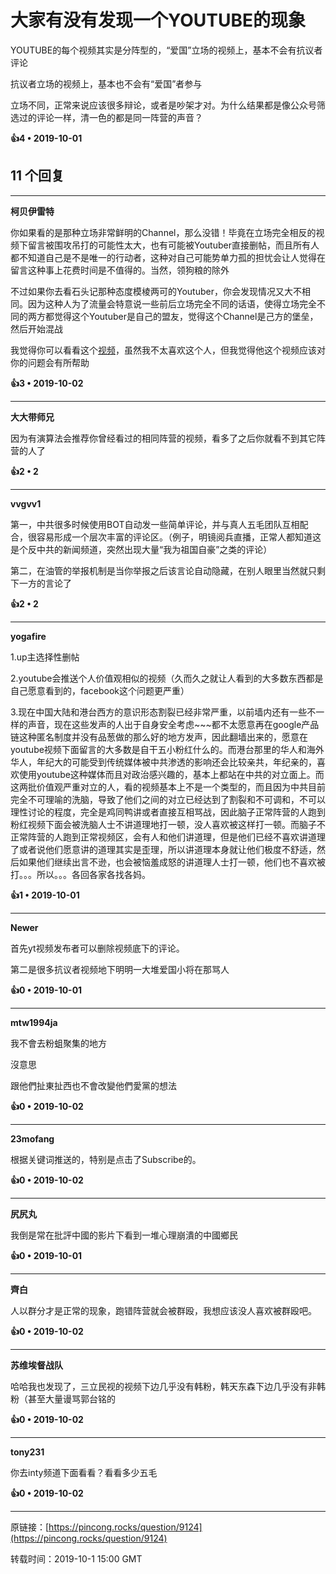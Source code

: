 # 大家有没有发现一个YOUTUBE的现象 

YOUTUBE的每个视频其实是分阵型的，“爱国”立场的视频上，基本不会有抗议者评论

抗议者立场的视频上，基本也不会有“爱国”者参与

立场不同，正常来说应该很多辩论，或者是吵架才对。为什么结果都是像公众号筛选过的评论一样，清一色的都是同一阵营的声音？ 

**👍4 • 2019-10-01**

## 11 个回复

---
**柯贝伊雷特**

你如果看的是那种立场非常鲜明的Channel，那么没错！毕竟在立场完全相反的视频下留言被围攻吊打的可能性太大，也有可能被Youtuber直接删帖，而且所有人都不知道自己是不是唯一的行动者，这种对自己可能势单力孤的担忧会让人觉得在留言这种事上花费时间是不值得的。当然，领狗粮的除外

不过如果你去看石头记那种态度模棱两可的Youtuber，你会发现情况又大不相同。因为这种人为了流量会特意说一些前后立场完全不同的话语，使得立场完全不同的两方都觉得这个Youtuber是自己的盟友，觉得这个Channel是己方的堡垒，然后开始混战

我觉得你可以看看这个[视频](https://www.youtube.com/watch?v=gCYNup62Kc4)，虽然我不太喜欢这个人，但我觉得他这个视频应该对你的问题会有所帮助 

**👍3 • 2019-10-02**

---
**大大带师兄**

因为有演算法会推荐你曾经看过的相同阵营的视频，看多了之后你就看不到其它阵营的人了 

**👍2 • 2**

---
**vvgvv1**

第一，中共很多时候使用BOT自动发一些简单评论，并与真人五毛团队互相配合，很容易形成一个层次丰富的评论区。（例子，明镜阅兵直播，正常人都知道这是个反中共的新闻频道，突然出现大量“我为祖国自豪”之类的评论）

第二，在油管的举报机制是当你举报之后该言论自动隐藏，在别人眼里当然就只剩下一方的言论了 

**👍2 • 2**

---
**yogafire**

1.up主选择性删帖

2.youtube会推送个人价值观相似的视频（久而久之就让人看到的大多数东西都是自己愿意看到的，facebook这个问题更严重）

3.现在中国大陆和港台西方的意识形态割裂已经非常严重，以前墙内还有一些不一样的声音，现在这些发声的人出于自身安全考虑~~~都不太愿意再在google产品链这种匿名制度并没有品葱做的那么好的地方发声，因此翻墙出来的，愿意在youtube视频下面留言的大多数是自干五小粉红什么的。而港台那里的华人和海外华人，年纪大的可能受到传统媒体被中共渗透的影响还会比较亲共，年纪亲的，喜欢使用youtube这种媒体而且对政治感兴趣的，基本上都站在中共的对立面上。而这两批价值观严重对立的人，看的视频基本上不是一个类型的，而且因为中共目前完全不可理喻的洗脑，导致了他们之间的对立已经达到了割裂和不可调和，不可以理性讨论的程度，完全是鸡同鸭讲或者直接互相骂战，因此脑子正常阵营的人跑到粉红视频下面会被洗脑人士不讲道理地打一顿，没人喜欢被这样打一顿。而脑子不正常阵营的人跑到正常视频区，会有人和他们讲道理，但是他们已经不喜欢讲道理了或者说他们愿意讲的道理其实是歪理，所以讲道理本身就让他们极度不舒适，然后如果他们继续出言不逊，也会被恼羞成怒的讲道理人士打一顿，他们也不喜欢被打。。。所以。。。各回各家各找各妈。 

**👍1 • 2019-10-01**

---
**Newer**

首先yt视频发布者可以删除视频底下的评论。

第二是很多抗议者视频地下明明一大堆爱国小将在那骂人 

**👍0 • 2019-10-01**

---
**mtw1994ja**

我不會去粉蛆聚集的地方

沒意思

跟他們扯東扯西也不會改變他們愛黨的想法 

**👍0 • 2019-10-02**

---
**23mofang**

根据关键词推送的，特别是点击了Subscribe的。 

**👍0 • 2019-10-02**

---
**尻尻丸**

我倒是常在批評中國的影片下看到一堆心理崩潰的中國鄉民 

**👍0 • 2019-10-01**

---
**齊白**

人以群分才是正常的现象，跑错阵营就会被群殴，我想应该没人喜欢被群殴吧。 

**👍0 • 2019-10-02**

---
**苏维埃督战队**

哈哈我也发现了，三立民视的视频下边几乎没有韩粉，韩天东森下边几乎没有非韩粉（甚至大量谩骂郭台铭的 

**👍0 • 2019-10-02**

---
**tony231**

你去inty频道下面看看？看看多少五毛 

**👍0 • 2019-10-02**

---
原链接：[https://pincong.rocks/question/9124](https://pincong.rocks/question/9124)

转载时间：2019-10-1 15:00 GMT